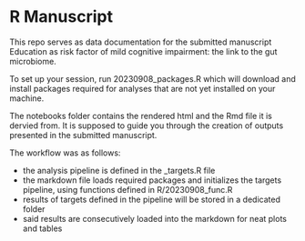 # R Manuscript

This repo serves as data documentation for the submitted manuscript Education as risk factor of mild cognitive impairment: the link to the gut microbiome.

To set up your session, run 20230908_packages.R which will download and install packages required for analyses that are not yet installed on your machine.

The notebooks folder contains the rendered html and the Rmd file it is dervied from. It is supposed to guide you through the creation of outputs presented in the submitted manuscript.

The workflow was as follows:
- the analysis pipeline is defined in the _targets.R file
- the markdown file loads required packages and initializes the targets pipeline, using functions defined in R/20230908_func.R
- results of targets defined in the pipeline will be stored in a dedicated folder
- said results are consecutively loaded into the markdown for neat plots and tables

